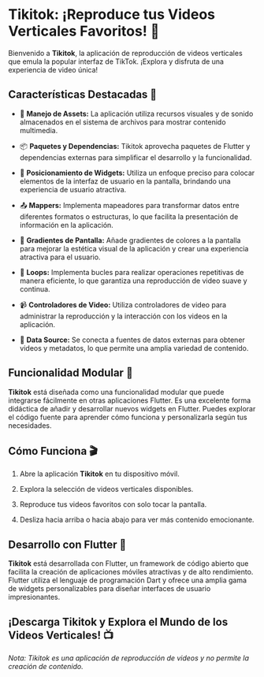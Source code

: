 # Tikitok: ¡Reproduce tus Videos Verticales Favoritos! 📱

Bienvenido a **Tikitok**, la aplicación de reproducción de videos verticales que emula la popular interfaz de TikTok. ¡Explora y disfruta de una experiencia de video única!

## Características Destacadas 🚀

- 📁 **Manejo de Assets:** La aplicación utiliza recursos visuales y de sonido almacenados en el sistema de archivos para mostrar contenido multimedia.

- 📦 **Paquetes y Dependencias:** Tikitok aprovecha paquetes de Flutter y dependencias externas para simplificar el desarrollo y la funcionalidad.

- 📐 **Posicionamiento de Widgets:** Utiliza un enfoque preciso para colocar elementos de la interfaz de usuario en la pantalla, brindando una experiencia de usuario atractiva.

- 📤 **Mappers:** Implementa mapeadores para transformar datos entre diferentes formatos o estructuras, lo que facilita la presentación de información en la aplicación.

- 🌈 **Gradientes de Pantalla:** Añade gradientes de colores a la pantalla para mejorar la estética visual de la aplicación y crear una experiencia atractiva para el usuario.

- 🔁 **Loops:** Implementa bucles para realizar operaciones repetitivas de manera eficiente, lo que garantiza una reproducción de video suave y continua.

- 📹 **Controladores de Video:** Utiliza controladores de video para administrar la reproducción y la interacción con los videos en la aplicación.

- 📡 **Data Source:** Se conecta a fuentes de datos externas para obtener videos y metadatos, lo que permite una amplia variedad de contenido.

## Funcionalidad Modular 🧩

**Tikitok** está diseñada como una funcionalidad modular que puede integrarse fácilmente en otras aplicaciones Flutter. Es una excelente forma didáctica de añadir y desarrollar nuevos widgets en Flutter. Puedes explorar el código fuente para aprender cómo funciona y personalizarla según tus necesidades.

## Cómo Funciona 🎬

1. Abre la aplicación **Tikitok** en tu dispositivo móvil.

2. Explora la selección de videos verticales disponibles.

3. Reproduce tus videos favoritos con solo tocar la pantalla.

4. Desliza hacia arriba o hacia abajo para ver más contenido emocionante.

## Desarrollo con Flutter 📲

**Tikitok** está desarrollada con Flutter, un framework de código abierto que facilita la creación de aplicaciones móviles atractivas y de alto rendimiento. Flutter utiliza el lenguaje de programación Dart y ofrece una amplia gama de widgets personalizables para diseñar interfaces de usuario impresionantes.

## ¡Descarga Tikitok y Explora el Mundo de los Videos Verticales! 📺

*Nota: Tikitok es una aplicación de reproducción de videos y no permite la creación de contenido.*

